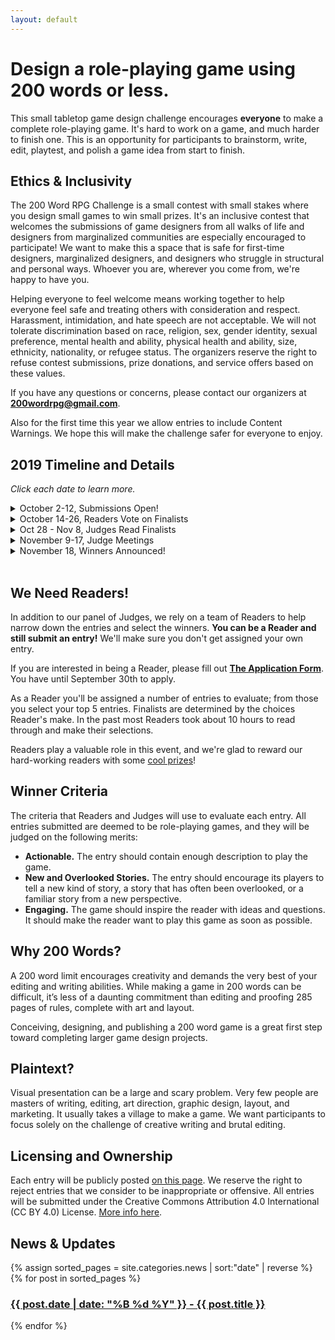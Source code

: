 ```yaml
---
layout: default
---
```


# Design a role-playing game using 200 words or less.

This small tabletop game design challenge encourages **everyone** to make a complete role-playing game. It's hard to work on a game, and much harder to finish one. This is an opportunity for participants to brainstorm, write, edit, playtest, and polish a game idea from start to finish.

## Ethics & Inclusivity

The 200 Word RPG Challenge is a small contest with small stakes where you design small games to win small prizes. It's an inclusive contest that welcomes the submissions of game designers from all walks of life and designers from marginalized communities are especially encouraged to participate! We want to make this a space that is safe for first-time designers, marginalized designers, and designers who struggle in structural and personal ways. Whoever you are, wherever you come from, we're happy to have you.

Helping everyone to feel welcome means working together to help everyone feel safe and treating others with consideration and respect. Harassment, intimidation, and hate speech are not acceptable. We will not tolerate discrimination based on race, religion, sex, gender identity, sexual preference, mental health and ability, physical health and ability, size, ethnicity, nationality, or refugee status. The organizers reserve the right to refuse contest submissions, prize donations, and service offers based on these values. 

If you have any questions or concerns, please contact our organizers at **200wordrpg@gmail.com**.

Also for the first time this year we allow entries to include Content Warnings. We hope this will make the challenge safer for everyone to enjoy.

## 2019 Timeline and Details

_Click each date to learn more._

<details>
  <summary>October 2-12, Submissions Open!</summary>
  <p>Participants will be able to submit one entry between October 2nd, 8:00am EST until October 12, 11:59pm EST.</p>
  <p>Entries may not exceed 200 words. Judges will use the <a href="/wordcount">Site Wordcounter</a>. Anything above 200 words will be immediately disqualified. <strong>The title, author name, and so on, will NOT count towards that limit.</strong></p>
</details>
<details>
  <summary>October 14-26, Readers Vote on Finalists</summary>
  <p>The entries are split up and assigned to different <a href="/readers">Readers</a>. Every entry will be read by <strong>at least</strong> 2 different Readers. Their top choies will become the Finalists.</p>
  <p> <strong>As a new feature this year</strong>, every entry that is selected by a Reader will also receive some constructive feedback on their entry. We hope this will add more value to the challenge!</p>
  <p>The top choice from each Reader earns 5 points, and the next earns 4 points, and so on. It's better to be #3 on two Reader choices than best of a single Reader. The top 50 or so entries with the most points will be the Finalists.</p>
</details>
<details>
  <summary>Oct 28 - Nov 8, Judges Read Finalists</summary>
  <p>All of the <a href="/judges">Judges</a> will read through ALL of the finalists.</p>
  <p>Each judge will select their own <strong>Spotlight Award</strong> to be given out to any entry they choose. It could be anything from "Best Action" to "Funniest". These Spotlight awards are completely seperate from the three Winners.</P>
</details>
<details>
  <summary>November 9-17, Judge Meetings</summary>
  <p>The Judges will attend two online meetings to discuss and select the top three Winners.</p>
</details>
<details>
  <summary>November 18, Winners Announced!</summary>
  <p>The three Winners will be announced, and the prizes awarded.</p>
</details>

<br/>
 
## We Need Readers!

In addition to our panel of Judges, we rely on a team of Readers to help narrow down the entries and select the winners. **You can be a Reader and still submit an entry!** We'll make sure you don't get assigned your own entry.

If you are interested in being a Reader, please fill out **[The Application Form](https://docs.google.com/forms/d/e/1FAIpQLSc4o6DSVXGE35JYl6RTIe_gRkGpzUfxxJIuZy7x3rC1KVVa5w/viewform?usp=sf_link)**. You have until September 30th to apply.

As a Reader you'll be assigned a number of entries to evaluate; from those you select your top 5 entries. Finalists are determined by the choices Reader's make. In the past most Readers took about 10 hours to read through and make their selections.

Readers play a valuable role in this event, and we're glad to reward our hard-working readers with some [cool prizes](/prizes)!

## Winner Criteria
The criteria that Readers and Judges will use to evaluate each entry. All entries submitted are deemed to be role-playing games, and they will be judged on the following merits:

 - **Actionable.** The entry should contain enough description to play the game.
 - **New and Overlooked Stories.** The entry should encourage its players to tell a new kind of story, a story that has often been overlooked, or a familiar story from a new perspective.
 - **Engaging.** The game should inspire the reader with ideas and questions. It should make the reader want to play this game as soon as possible.

## Why 200 Words?

A 200 word limit encourages creativity and demands the very best of your editing and writing abilities. While making a game in 200 words can be difficult, it’s less of a daunting commitment than editing and proofing 285 pages of rules, complete with art and layout.

Conceiving, designing, and publishing a 200 word game is a great first step toward completing larger game design projects.

## Plaintext?

Visual presentation can be a large and scary problem. Very few people are masters of writing, editing, art direction, graphic design, layout, and marketing. It usually takes a village to make a game. We want participants to focus solely on the challenge of creative writing and brutal editing.

## Licensing and Ownership
Each entry will be publicly posted [on this page]({{site.baseurl}}/2019entries). We reserve the right to reject entries that we consider to be inappropriate or offensive. All entries will be submitted under the Creative Commons Attribution 4.0 International (CC BY 4.0) License. [More info here]({{site.baseurl}}/licensing).

## News & Updates

<p>
{% assign sorted_pages = site.categories.news | sort:"date" | reverse %}
  {% for post in sorted_pages %}
      <h3><strong><a href="{{ post.url }}">
        {{ post.date | date: "%B %d %Y" }} - {{ post.title }}
      </a></strong></h3>
  {% endfor %}
</p>